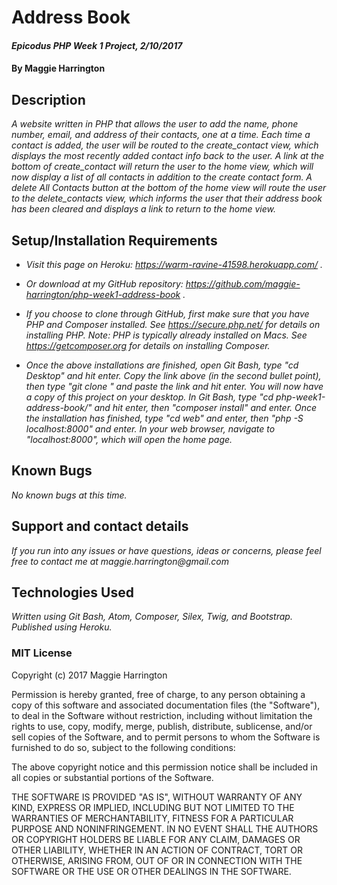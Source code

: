 # Address Book

#### _Epicodus PHP Week 1 Project, 2/10/2017_

#### By Maggie Harrington

## Description

_A website written in PHP that allows the user to add the name, phone number, email, and address of their contacts, one at a time. Each time a contact is added, the user will be routed to the create_contact view, which displays the most recently added contact info back to the user. A link at the bottom of create_contact will return the user to the home view, which will now display a list of all contacts in addition to the create contact form. A delete All Contacts button at the bottom of the home view will route the user to the delete_contacts view, which informs the user that their address book has been cleared and displays a link to return to the home view._

## Setup/Installation Requirements

* _Visit this page on Heroku: https://warm-ravine-41598.herokuapp.com/ ._

* _Or download at my GitHub repository: https://github.com/maggie-harrington/php-week1-address-book ._
* _If you choose to clone through GitHub, first make sure that you have PHP and Composer installed. See https://secure.php.net/ for details on installing PHP. Note: PHP is typically already installed on Macs. See https://getcomposer.org for details on installing Composer._
* _Once the above installations are finished, open Git Bash, type "cd Desktop" and hit enter. Copy the link above (in the second bullet point), then type "git clone " and paste the link and hit enter. You will now have a copy of this project on your desktop. In Git Bash, type "cd php-week1-address-book/" and hit enter, then "composer install" and enter. Once the installation has finished, type "cd web" and enter, then "php -S localhost:8000" and enter. In your web browser, navigate to "localhost:8000", which will open the home page._

## Known Bugs

_No known bugs at this time._

## Support and contact details

_If you run into any issues or have questions, ideas or concerns, please feel free to contact me at maggie.harrington@gmail.com_

## Technologies Used

_Written using Git Bash, Atom, Composer, Silex, Twig, and Bootstrap. Published using Heroku._

### MIT License

Copyright (c) 2017 Maggie Harrington

Permission is hereby granted, free of charge, to any person obtaining a copy of this software and associated documentation files (the "Software"), to deal in the Software without restriction, including without limitation the rights to use, copy, modify, merge, publish, distribute, sublicense, and/or sell copies of the Software, and to permit persons to whom the Software is furnished to do so, subject to the following conditions:

The above copyright notice and this permission notice shall be included in all copies or substantial portions of the Software.

THE SOFTWARE IS PROVIDED "AS IS", WITHOUT WARRANTY OF ANY KIND, EXPRESS OR IMPLIED, INCLUDING BUT NOT LIMITED TO THE WARRANTIES OF MERCHANTABILITY, FITNESS FOR A PARTICULAR PURPOSE AND NONINFRINGEMENT. IN NO EVENT SHALL THE AUTHORS OR COPYRIGHT HOLDERS BE LIABLE FOR ANY CLAIM, DAMAGES OR OTHER LIABILITY, WHETHER IN AN ACTION OF CONTRACT, TORT OR OTHERWISE, ARISING FROM, OUT OF OR IN CONNECTION WITH THE SOFTWARE OR THE USE OR OTHER DEALINGS IN THE
SOFTWARE.
